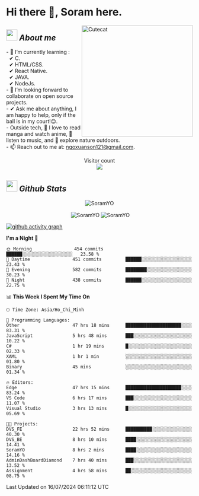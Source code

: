 # Hi there 👋, Soram here. 
 
<img align="right" width=300px alt="Cutecat" src="https://c.tenor.com/K33MDwMai28AAAAC/nyochio-d4dj.gif" />

## <img src="https://c.tenor.com/q8EQYnb8VLcAAAAi/re-zero.gif" width="30px">&nbsp;***About me***
 
\- 🌱 I’m currently learning :
  <br> &nbsp; ✔ C.
  <br> &nbsp; ✔ HTML/CSS.
  <br> &nbsp; ✔ React Native.
  <br> &nbsp; ✔ JAVA.
   <br> &nbsp; ✔ NodeJs.
<br> \- 👯 I’m looking forward to collaborate on open source projects.
<br> \- ✔ Ask me about anything, I am happy to help, only if the ball is in my court!😉.
<br> \- Outside tech,  📖 I love to read manga and watch anime, 🎵 listen to music, and 🌴 explore nature outdoors.
<br> \- 📫 Reach out to me at: ngoxuanson121@gmail.com.

<p align="center"> 
  Visitor count<br>
  <img src="https://profile-counter.glitch.me/SoramYO/count.svg" />
</p>

## <img src="https://c.tenor.com/moaQHad4VcMAAAAi/ram-dance.gif" width="30px">&nbsp;***Github Stats***
<p align="center"> <img src="https://komarev.com/ghpvc/?username=SoramYO" alt="SoramYO" /> </p>

<p align="center">&nbsp;<img align="center" src="https://github-readme-stats.vercel.app/api?username=SoramYO&theme=gotham&show_icons=true" alt="SoramYO" />

<img align="center" src="http://github-readme-streak-stats.herokuapp.com?user=SoramYO&theme=gotham&hide_border=true&date_format=M%20j%5B%2C%20Y%5D" alt="SoramYO" />


[![github activity graph](https://github-readme-activity-graph.vercel.app/graph?username=SoramYO&theme=tokyo-night)](https://github.com/SoramYO/github-readme-activity-graph)


<!--START_SECTION:waka-->
**I'm a Night 🦉** 

```text
🌞 Morning                454 commits         ██████░░░░░░░░░░░░░░░░░░░   23.58 % 
🌆 Daytime                451 commits         ██████░░░░░░░░░░░░░░░░░░░   23.43 % 
🌃 Evening                582 commits         ████████░░░░░░░░░░░░░░░░░   30.23 % 
🌙 Night                  438 commits         ██████░░░░░░░░░░░░░░░░░░░   22.75 % 
```


📊 **This Week I Spent My Time On** 

```text
🕑︎ Time Zone: Asia/Ho_Chi_Minh

💬 Programming Languages: 
Other                    47 hrs 18 mins      █████████████████████░░░░   83.31 % 
JavaScript               5 hrs 48 mins       ███░░░░░░░░░░░░░░░░░░░░░░   10.22 % 
C#                       1 hr 19 mins        █░░░░░░░░░░░░░░░░░░░░░░░░   02.33 % 
XAML                     1 hr 1 min          ░░░░░░░░░░░░░░░░░░░░░░░░░   01.80 % 
Binary                   45 mins             ░░░░░░░░░░░░░░░░░░░░░░░░░   01.34 % 

🔥 Editors: 
Edge                     47 hrs 15 mins      █████████████████████░░░░   83.24 % 
VS Code                  6 hrs 17 mins       ███░░░░░░░░░░░░░░░░░░░░░░   11.07 % 
Visual Studio            3 hrs 13 mins       █░░░░░░░░░░░░░░░░░░░░░░░░   05.69 % 

🐱‍💻 Projects: 
DVS_FE                   22 hrs 52 mins      ██████████░░░░░░░░░░░░░░░   40.30 % 
DVS_BE                   8 hrs 10 mins       ████░░░░░░░░░░░░░░░░░░░░░   14.41 % 
SoramYO                  8 hrs 2 mins        ████░░░░░░░░░░░░░░░░░░░░░   14.16 % 
AdminDashBoardDiamond    7 hrs 40 mins       ███░░░░░░░░░░░░░░░░░░░░░░   13.52 % 
Assignment               4 hrs 58 mins       ██░░░░░░░░░░░░░░░░░░░░░░░   08.75 % 
```


 Last Updated on 16/07/2024 06:11:12 UTC
<!--END_SECTION:waka-->
